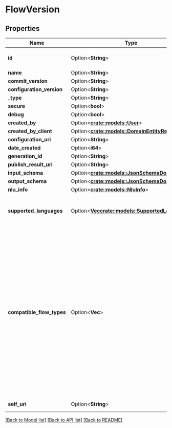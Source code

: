 # FlowVersion

## Properties

Name | Type | Description | Notes
------------ | ------------- | ------------- | -------------
**id** | Option<**String**> | The flow version identifier | [optional]
**name** | Option<**String**> |  | [optional]
**commit_version** | Option<**String**> |  | [optional]
**configuration_version** | Option<**String**> |  | [optional]
**_type** | Option<**String**> |  | [optional]
**secure** | Option<**bool**> |  | [optional]
**debug** | Option<**bool**> |  | [optional]
**created_by** | Option<[**crate::models::User**](User.md)> |  | [optional]
**created_by_client** | Option<[**crate::models::DomainEntityRef**](DomainEntityRef.md)> |  | [optional]
**configuration_uri** | Option<**String**> |  | [optional]
**date_created** | Option<**i64**> |  | [optional]
**generation_id** | Option<**String**> |  | [optional]
**publish_result_uri** | Option<**String**> |  | [optional]
**input_schema** | Option<[**crate::models::JsonSchemaDocument**](JsonSchemaDocument.md)> |  | [optional]
**output_schema** | Option<[**crate::models::JsonSchemaDocument**](JsonSchemaDocument.md)> |  | [optional]
**nlu_info** | Option<[**crate::models::NluInfo**](NluInfo.md)> |  | [optional]
**supported_languages** | Option<[**Vec<crate::models::SupportedLanguage>**](SupportedLanguage.md)> | List of supported languages for this version of the flow | [optional][readonly]
**compatible_flow_types** | Option<**Vec<String>**> | Compatible flow types designate which flow types are allowed to embed a flow’s configuration within their own flow configuration.  Currently the only flows that can be embedded are Common Module flows and the embedding flow can invoke them using the Call Common Module action. | [optional][readonly]
**self_uri** | Option<**String**> | The URI for this object | [optional][readonly]

[[Back to Model list]](../README.md#documentation-for-models) [[Back to API list]](../README.md#documentation-for-api-endpoints) [[Back to README]](../README.md)


